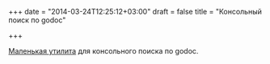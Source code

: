 +++
date = "2014-03-24T12:25:12+03:00"
draft = false
title = "Консольный поиск по godoc"

+++

<p><a href="https://github.com/dgryski/trifles/blob/master/gddo/gddo.go">Маленькая утилита</a> для консольного&nbsp;поиска по godoc.</p>

